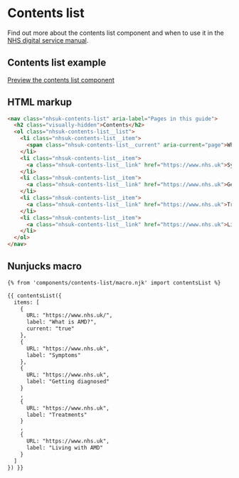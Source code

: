# Contents list

Find out more about the contents list component and when to use it in the [NHS digital service manual](https://beta.nhs.uk/service-manual/).

## Contents list example

[Preview the contents list component]()

## HTML markup

```html
<nav class="nhsuk-contents-list" aria-label="Pages in this guide">
  <h2 class="visually-hidden">Contents</h2>
  <ol class="nhsuk-contents-list__list">
    <li class="nhsuk-contents-list__item">
      <span class="nhsuk-contents-list__current" aria-current="page">What is AMD?</span>
    </li>
    <li class="nhsuk-contents-list__item">
      <a class="nhsuk-contents-list__link" href="https://www.nhs.uk">Symptoms</a>
    </li>
    <li class="nhsuk-contents-list__item">
      <a class="nhsuk-contents-list__link" href="https://www.nhs.uk">Getting diagnosed</a>
    </li>
    <li class="nhsuk-contents-list__item">
      <a class="nhsuk-contents-list__link" href="https://www.nhs.uk">Treatments</a>
    </li>
    <li class="nhsuk-contents-list__item">
      <a class="nhsuk-contents-list__link" href="https://www.nhs.uk">Living with AMD</a>
    </li>
  </ol>
</nav>
```

## Nunjucks macro

```html
{% from 'components/contents-list/macro.njk' import contentsList %}

{{ contentsList({
  items: [
    {
      URL: "https://www.nhs.uk/",
      label: "What is AMD?",
      current: "true"
    },
    {
      URL: "https://www.nhs.uk",
      label: "Symptoms"
    },
    {
      URL: "https://www.nhs.uk",
      label: "Getting diagnosed"
    }
    ,
    {
      URL: "https://www.nhs.uk",
      label: "Treatments"
    }
    ,
    {
      URL: "https://www.nhs.uk",
      label: "Living with AMD"
    }
  ]
}) }}
```
